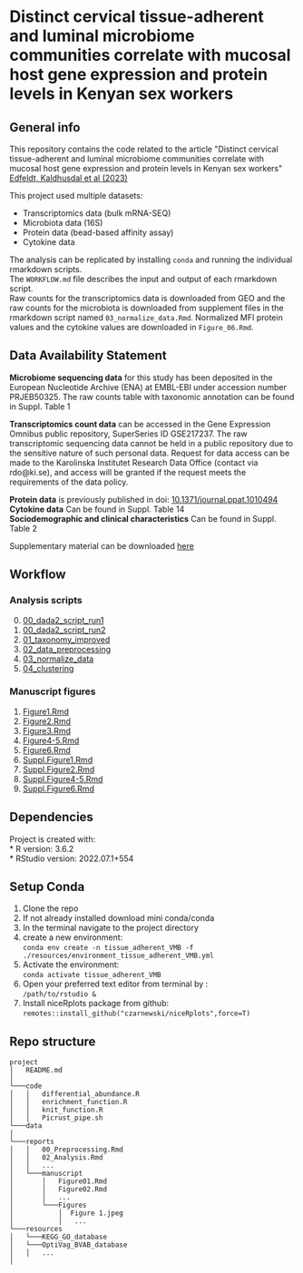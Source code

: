 # Distinct cervical tissue-adherent and luminal microbiome communities correlate with mucosal host gene expression and protein levels in Kenyan sex workers

## General info

This repository contains the code related to the article "Distinct cervical tissue-adherent and luminal microbiome communities correlate with mucosal host gene expression and protein levels in Kenyan sex workers" [Edfeldt, Kaldhusdal et al (2023)](https://doi.org/10.1186/s40168-023-01502-4)

This project used multiple datasets: 
- Transcriptomics data (bulk mRNA-SEQ)
- Microbiota data (16S) 
- Protein data (bead-based affinity assay)
- Cytokine data

The analysis can be replicated by installing `conda` and running the individual rmarkdown scripts.\
The `WORKFLOW.md` file describes the input and output of each rmarkdown script.\
Raw counts for the transcriptomics data is downloaded from GEO and the raw counts for the microbiota is downloaded from supplement files in the rmarkdown script named `03_normalize_data.Rmd`. Normalized MFI protein values and the cytokine values are downloaded in `Figure_06.Rmd`.

## Data Availability Statement

**Microbiome sequencing data** for this study has been deposited in the European Nucleotide Archive (ENA) at EMBL-EBI under accession number PRJEB50325. The raw counts table with taxonomic annotation can be found in Suppl. Table 1

**Transcriptomics count data** can be accessed in the Gene Expression Omnibus public repository, SuperSeries ID GSE217237. The raw transcriptomic sequencing data cannot be held in a public repository due to the sensitive nature of such personal data. Request for data access can be made to the Karolinska Institutet Research Data Office (contact via rdo\@ki.se), and access will be granted if the request meets the requirements of the data policy.

**Protein data** is previously published in doi: [10.1371/journal.ppat.1010494](https://doi.org/10.1371/journal.ppat.1010494.s017)\
**Cytokine data** Can be found in Suppl. Table 14\
**Sociodemographic and clinical characteristics** Can be found in Suppl. Table 2 

Supplementary material can be downloaded [here](https://static-content.springer.com/esm/art%3A10.1186%2Fs40168-023-01502-4/MediaObjects/40168_2023_1502_MOESM2_ESM.zip)

## Workflow

### Analysis scripts

0.  [00_dada2_script_run1](https://vildeka.github.io/tissue-adherent-VMB/00_dada2_script_run1)
0.  [00_dada2_script_run2](https://vildeka.github.io/tissue-adherent-VMB/00_dada2_script_run2)
1.  [01_taxonomy_improved](https://vildeka.github.io/tissue-adherent-VMB/01_taxonomy_improved)
2.  [02_data_preprocessing](https://vildeka.github.io/tissue-adherent-VMB/02_data_preprocessing)
3.  [03_normalize_data](https://vildeka.github.io/tissue-adherent-VMB/03_normalize_data)
4.  [04_clustering](https://vildeka.github.io/tissue-adherent-VMB/04_clustering)

### Manuscript figures
1. [Figure1.Rmd](https://vildeka.github.io/tissue-adherent-VMB/Figure1)
2. [Figure2.Rmd](https://vildeka.github.io/tissue-adherent-VMB/Figure2)
3. [Figure3.Rmd](https://vildeka.github.io/tissue-adherent-VMB/Figure3)
4. [Figure4-5.Rmd](https://vildeka.github.io/tissue-adherent-VMB/Figure4-5)
5. [Figure6.Rmd](https://vildeka.github.io/tissue-adherent-VMB/Figure6)
6. [Suppl.Figure1.Rmd](https://vildeka.github.io/tissue-adherent-VMB/Suppl.Figure1)
7. [Suppl.Figure2.Rmd](https://vildeka.github.io/tissue-adherent-VMB/Suppl.Figure3)
8. [Suppl.Figure4-5.Rmd](https://vildeka.github.io/tissue-adherent-VMB/Suppl.Figure4-5)
9. [Suppl.Figure6.Rmd](https://vildeka.github.io/tissue-adherent-VMB/Suppl.Figure6)

## Dependencies

Project is created with:\
\* R version: 3.6.2\
\* RStudio version: 2022.07.1+554

## Setup Conda

1.  Clone the repo
2.  If not already installed download mini conda/conda
3.  In the terminal navigate to the project directory
4.  create a new environment:<br/>
    `conda env create -n tissue_adherent_VMB -f ./resources/environment_tissue_adherent_VMB.yml`
5.  Activate the environment:<br/>
    `conda activate tissue_adherent_VMB`
6.  Open your preferred text editor from terminal by :<br/> 
    `/path/to/rstudio &`
7.  Install niceRplots package from github:<br/> 
    `remotes::install_github("czarnewski/niceRplots",force=T)`

## Repo structure

    project
    │   README.md
    │  
    └───code
    │   │   differential_abundance.R
    │   │   enrichment_function.R 
    │   │   knit_function.R
    │   │   Picrust_pipe.sh
    └───data
    │ 
    └───reports
    │   │   00_Preprocessing.Rmd
    │   │   02_Analysis.Rmd
    │   │   ...
    │   └───manuscript
    │       │   Figure01.Rmd
    │       │   Figure02.Rmd
    │       │   ...
    │       └───Figures
    │           │  Figure 1.jpeg 
    │           │   ...
    └───resources
    │   └───KEGG_GO_database
    │   └───OptiVag_BVAB_database
    │   │   ...
    │ 
